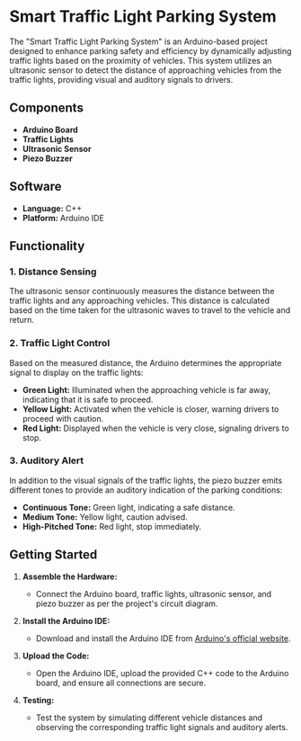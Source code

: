 # Smart Traffic Light Parking System

The "Smart Traffic Light Parking System" is an Arduino-based project designed to enhance parking safety and efficiency by dynamically adjusting traffic lights based on the proximity of vehicles. This system utilizes an ultrasonic sensor to detect the distance of approaching vehicles from the traffic lights, providing visual and auditory signals to drivers.

## Components

- **Arduino Board**
- **Traffic Lights**
- **Ultrasonic Sensor**
- **Piezo Buzzer**

## Software

- **Language:** C++
- **Platform:** Arduino IDE

## Functionality

### 1. Distance Sensing

The ultrasonic sensor continuously measures the distance between the traffic lights and any approaching vehicles. This distance is calculated based on the time taken for the ultrasonic waves to travel to the vehicle and return.

### 2. Traffic Light Control

Based on the measured distance, the Arduino determines the appropriate signal to display on the traffic lights:

- **Green Light:** Illuminated when the approaching vehicle is far away, indicating that it is safe to proceed.
- **Yellow Light:** Activated when the vehicle is closer, warning drivers to proceed with caution.
- **Red Light:** Displayed when the vehicle is very close, signaling drivers to stop.

### 3. Auditory Alert

In addition to the visual signals of the traffic lights, the piezo buzzer emits different tones to provide an auditory indication of the parking conditions:

- **Continuous Tone:** Green light, indicating a safe distance.
- **Medium Tone:** Yellow light, caution advised.
- **High-Pitched Tone:** Red light, stop immediately.

## Getting Started

1. **Assemble the Hardware:**
   - Connect the Arduino board, traffic lights, ultrasonic sensor, and piezo buzzer as per the project's circuit diagram.

2. **Install the Arduino IDE:**
   - Download and install the Arduino IDE from [Arduino's official website](https://www.arduino.cc/en/Main/Software).

3. **Upload the Code:**
   - Open the Arduino IDE, upload the provided C++ code to the Arduino board, and ensure all connections are secure.

4. **Testing:**
   - Test the system by simulating different vehicle distances and observing the corresponding traffic light signals and auditory alerts.
